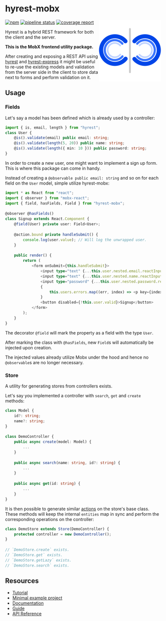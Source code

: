 # hyrest-mobx

<img align="right" width="200" height="200" src="https://github.com/Prior99/hyrest/raw/master/logo/hyrest-logo-400px.png">

[![npm](https://img.shields.io/npm/v/hyrest-mobx.svg)](https://www.npmjs.com/package/hyrest-mobx)
[![pipeline status](https://gitlab.com/prior99/hyrest/badges/master/pipeline.svg)](https://github.com/Prior99/hyrest)
[![coverage report](https://gitlab.com/prior99/hyrest/badges/master/coverage.svg)](https://github.com/Prior99/hyrest)

Hyrest is a hybrid REST framework for both the client and the server.

**This is the MobX frontend utility package.**

After creating and exposing a REST API using [hyrest](../hyrest) and [hyrest-express](../hyrest-express) it might be useful to re-use the existing models and validation from the server side in the client to store data next to forms and perform validation on it.

## Usage

### Fields

Let's say a model has been defined which is already used by a controller:

```typescript
import { is, email, length } from "hyrest";
class User {
    @is().validate(email) public email: string;
    @is().validate(length(5, 20)) public name: string;
    @is().validate(length({ min: 10 })) public password: string;
}
```

In order to create a new user, one might want to implement a sign up form. This is where this package can come in handy.

Instead of creating a `@observable public email: string` and so on for each field on the `User` model, simple utilize hyrest-mobx:

```typescript
import * as React from "react";
import { observer } from "mobx-react";
import { field, hasFields, Field } from "hyrest-mobx";

@observer @hasFields()
class Signup extends React.Component {
    @field(User) private user: Field<User>;

    @action.bound private handleSubmit() {
        console.log(user.value); // Will log the unwrapped user.
    }

    public render() {
        return (
            <form onSubmit={this.handleSubmit}>
                <input type="text" {...this.user.nested.email.reactInput} />
                <input type="text" {...this.user.nested.name.reactInput} />
                <input type="password" {...this.user.nested.password.reactInput} />
                {
                    this.users.errors.map((err, index) => <p key={index}>{err}</p>)
                }
                <button disabled={!this.user.valid}>Signup</button>
            </form>
        );
    }
}
```

The decorator `@field` will mark the property as a field with the type `User`.

After marking the class with `@hasFields`, new `Field`s will automatically be injected upon creation.

The injected values already utilize Mobx under the hood and hence no `@observable`s are no longer necessary.

### Store

A utility for generating stores from controllers exists.

Let's say you implemented a controller with `search`, `get` and `create` methods:

```typescript
class Model {
    id?: string;
    name?: string;
}

class DemoController {
    public async create(model: Model) {
        ...
    }

    public async search(name: string, id?: string) {
        ...
    }

    public async get(id: string) {
        ...
    }
}
```

It is then possible to generate similar [actions](https://mobx.js.org/refguide/action.html) on the store's base class.
These methods will keep the internal `entities` map in sync and perform the corresponding operations on the controller:

```typescript
class DemoStore extends Store(DemoController) {
    protected controller = new DemoController();
}

// `DemoStore.create` exists.
// `DemoStore.get` exists.
// `DemoStore.getLazy` exists.
// `DemoStore.search` exists.
```

## Resources

- [Tutorial](https://prior99.gitlab.io/hyrest/docs/tutorial-about)
- [Minimal example project](https://github.com/Prior99/hyrest-todo-example)
- [Documentation](https://prior99.gitlab.io/hyrest/)
- [Guide](https://prior99.gitlab.io/hyrest/docs/preamble-about/)
- [API Reference](https://prior99.gitlab.io/hyrest/api/hyrest-mobx/)

